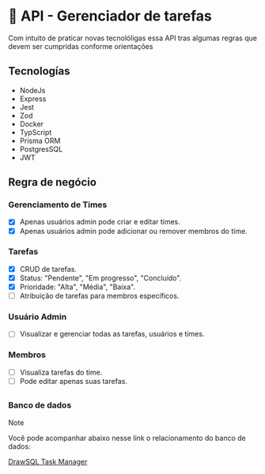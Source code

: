# 📕 API - Gerenciador de tarefas
Com intuito de praticar novas tecnolóligas essa API tras algumas regras que devem ser cumpridas conforme orientações

## Tecnologías
- NodeJs
- Express
- Jest
- Zod
- Docker
- TypScript
- Prisma ORM
- PostgresSQL
- JWT

## Regra de negócio
### Gerenciamento de Times
- [x] Apenas usuários admin pode criar e editar times.
- [x] Apenas usuários admin pode adicionar ou remover membros do time.

### Tarefas
- [x] CRUD de tarefas.
- [x] Status: "Pendente", "Em progresso", "Concluído".
- [x] Prioridade: "Alta", "Média", "Baixa".
- [ ] Atribuição de tarefas para membros específicos.

### Usuário Admin
- [ ] Visualizar e gerenciar todas as tarefas, usuários e times.

### Membros
- [ ] Visualiza tarefas do time.
- [ ] Pode editar apenas suas tarefas.

##

### Banco de dados
> [!NOTE]
> Você pode acompanhar abaixo nesse link o relacionamento do banco de dados:

<a href="https://drawsql.app/teams/startprocess/diagrams/task-manager">DrawSQL Task Manager </a>